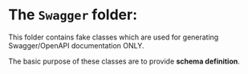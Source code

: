 # The `Swagger` folder:
This folder contains fake classes which are used for generating Swagger/OpenAPI documentation ONLY.

The basic purpose of these classes are to provide **schema definition**.
